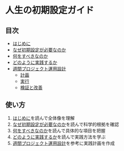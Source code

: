# 人生の初期設定ガイド

## 目次

- [はじめに](basics/index.md)
- [なぜ初期設定が必要なのか](basics/why.md)
- [何をすべきなのか](basics/what.md)
- [どのように実践するか](basics/how.md)
- [週間プロジェクト運用設計](weekly/index.md)
  - [計画](weekly/planning.md)
  - [実行](weekly/execution.md)
  - [検証と改善](weekly/review.md)

## 使い方

1. [はじめに](basics/index.md)を読んで全体像を理解
2. [なぜ初期設定が必要なのか](basics/why.md)を読んで科学的根拠を確認
3. [何をすべきなのか](basics/what.md)を読んで具体的な項目を把握
4. [どのように実践するか](basics/how.md)を読んで実践方法を学ぶ
5. [週間プロジェクト運用設計](weekly/index.md)を参考に実践計画を作成